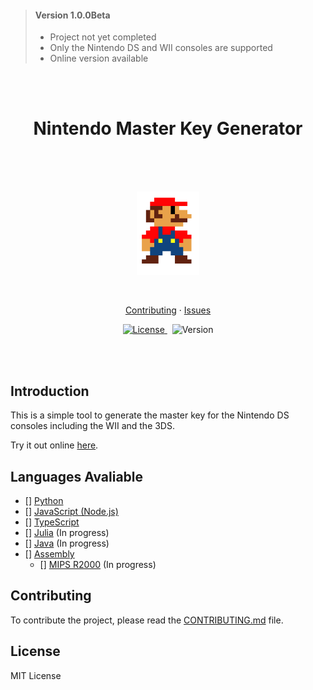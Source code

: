 
> #### Version 1.0.0Beta
> - Project not yet completed
> - Only the Nintendo DS and WII consoles are supported
> - Online version available

<br>
<br>
<h1 align="center"> Nintendo Master Key Generator</h1>
<br>
<br>
<br>
<p align="center">
    <img width="100px" src="./docs/img/mario.png" alt="Mario Logo" />
</p>
<br>
<p align="center">
    <a href="./CONTRIBUTING.md">Contributing</a>
    ·
    <a href="https://github.com/ZhengLinLei/nintendo-reset/issues">Issues</a>
</p>
<p align="center">
    <a href="https://opensource.org/licenses/Apache-2.0">
        <img src="https://img.shields.io/badge/License-MIT-blue.svg" alt="License" />
    </a>&nbsp;
    <a>
        <img src="https://img.shields.io/badge/version-1.0-brightgreen" alt="Version" />
    </a>
</p>
<br>
<br>

## Introduction

This is a simple tool to generate the master key for the Nintendo DS consoles including the WII and the 3DS.

Try it out online [here](https://zhenglinlei.github.io/nintendo-reset/).


## Languages Avaliable

- [] [Python](./python)
- [] [JavaScript (Node.js)](./javascript/)
- [] [TypeScript](./typescript/)
- [] [Julia](./julia/)  (In progress)
- [] [Java](./java/) (In progress)
- [] [Assembly](./assembly/)
    - [] [MIPS R2000](./assembly/mipsr2000/) (In progress)



## Contributing

To contribute the project, please read the [CONTRIBUTING.md](CONTRIBUTING.md) file.



## License

MIT License